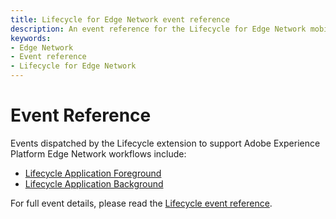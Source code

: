 ```yaml
---
title: Lifecycle for Edge Network event reference
description: An event reference for the Lifecycle for Edge Network mobile extension.
keywords:
- Edge Network
- Event reference
- Lifecycle for Edge Network
---
```


# Event Reference

Events dispatched by the Lifecycle extension to support Adobe Experience Platform Edge Network workflows include:

* [Lifecycle Application Foreground](../mobile-core/lifecycle/event-reference.md#lifecycle-application-foreground)
* [Lifecycle Application Background](../mobile-core/lifecycle/event-reference.md#lifecycle-application-background)

For full event details, please read the [Lifecycle event reference](../mobile-core/lifecycle/event-reference.md).

